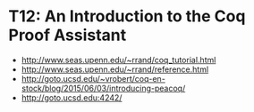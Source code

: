 # T12: An Introduction to the Coq Proof Assistant

- http://www.seas.upenn.edu/~rrand/coq_tutorial.html
- http://www.seas.upenn.edu/~rrand/reference.html
- http://goto.ucsd.edu/~vrobert/coq-en-stock/blog/2015/06/03/introducing-peacoq/
- http://goto.ucsd.edu:4242/

